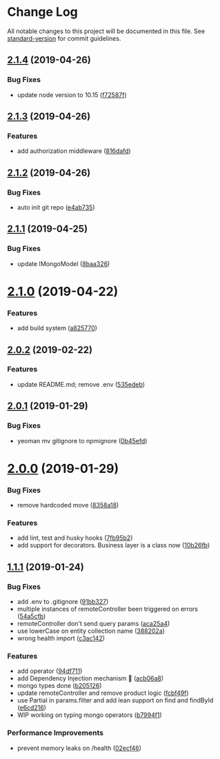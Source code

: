 # Change Log

All notable changes to this project will be documented in this file. See [standard-version](https://github.com/conventional-changelog/standard-version) for commit guidelines.

## [2.1.4](https://github.com/WandersonAlves/generator-kube-microservice-node/compare/v2.1.3...v2.1.4) (2019-04-26)


### Bug Fixes

* update node version to 10.15 ([f72587f](https://github.com/WandersonAlves/generator-kube-microservice-node/commit/f72587f))



## [2.1.3](https://github.com/WandersonAlves/generator-kube-microservice-node/compare/v2.1.2...v2.1.3) (2019-04-26)


### Features

* add authorization middleware ([816dafd](https://github.com/WandersonAlves/generator-kube-microservice-node/commit/816dafd))



## [2.1.2](https://github.com/WandersonAlves/generator-kube-microservice-node/compare/v2.1.1...v2.1.2) (2019-04-26)


### Bug Fixes

* auto init git repo ([e4ab735](https://github.com/WandersonAlves/generator-kube-microservice-node/commit/e4ab735))



## [2.1.1](https://github.com/WandersonAlves/generator-kube-microservice-node/compare/v2.1.0...v2.1.1) (2019-04-25)


### Bug Fixes

* update IMongoModel ([8baa326](https://github.com/WandersonAlves/generator-kube-microservice-node/commit/8baa326))



# [2.1.0](https://github.com/WandersonAlves/generator-kube-microservice-node/compare/v2.0.2...v2.1.0) (2019-04-22)


### Features

* add build system ([a825770](https://github.com/WandersonAlves/generator-kube-microservice-node/commit/a825770))



<a name="2.0.2"></a>
## [2.0.2](https://github.com/WandersonAlves/generator-kube-microservice-node/compare/v2.0.1...v2.0.2) (2019-02-22)


### Features

* update README.md; remove .env ([535edeb](https://github.com/WandersonAlves/generator-kube-microservice-node/commit/535edeb))



<a name="2.0.1"></a>
## [2.0.1](https://github.com/WandersonAlves/generator-kube-microservice-node/compare/v2.0.0...v2.0.1) (2019-01-29)


### Bug Fixes

* yeoman mv gitignore to npmignore ([0b45efd](https://github.com/WandersonAlves/generator-kube-microservice-node/commit/0b45efd))



<a name="2.0.0"></a>
# [2.0.0](https://github.com/WandersonAlves/generator-kube-microservice-node/compare/v1.1.1...v2.0.0) (2019-01-29)


### Bug Fixes

* remove hardcoded move ([8358a18](https://github.com/WandersonAlves/generator-kube-microservice-node/commit/8358a18))


### Features

* add lint, test and husky hooks ([7fb95b2](https://github.com/WandersonAlves/generator-kube-microservice-node/commit/7fb95b2))
* add support for decorators. Business layer is a class now ([10b26fb](https://github.com/WandersonAlves/generator-kube-microservice-node/commit/10b26fb))



<a name="1.1.1"></a>
## [1.1.1](https://github.com/WandersonAlves/generator-kube-microservice-node/compare/v0.1.11...v1.1.1) (2019-01-24)


### Bug Fixes

* add .env to .gitignore ([91bb327](https://github.com/WandersonAlves/generator-kube-microservice-node/commit/91bb327))
* multiple instances of remoteController been triggered on errors ([54a5cfb](https://github.com/WandersonAlves/generator-kube-microservice-node/commit/54a5cfb))
* remoteController don't send query params ([aca25a4](https://github.com/WandersonAlves/generator-kube-microservice-node/commit/aca25a4))
* use lowerCase on entity collection name ([388202a](https://github.com/WandersonAlves/generator-kube-microservice-node/commit/388202a))
* wrong health import ([c3ac142](https://github.com/WandersonAlves/generator-kube-microservice-node/commit/c3ac142))


### Features

* add  operator ([94df711](https://github.com/WandersonAlves/generator-kube-microservice-node/commit/94df711))
* add Dependency Injection mechanism :rocket: ([acb06a8](https://github.com/WandersonAlves/generator-kube-microservice-node/commit/acb06a8))
* mongo types done ([b205126](https://github.com/WandersonAlves/generator-kube-microservice-node/commit/b205126))
* update remoteController and remove product logic ([fcbf49f](https://github.com/WandersonAlves/generator-kube-microservice-node/commit/fcbf49f))
* use Partial<Interface> in params.filter and add lean support on find and findById ([e6cd216](https://github.com/WandersonAlves/generator-kube-microservice-node/commit/e6cd216))
* WIP working on typing mongo operators ([b7994f1](https://github.com/WandersonAlves/generator-kube-microservice-node/commit/b7994f1))


### Performance Improvements

* prevent memory leaks on /health ([02ecf46](https://github.com/WandersonAlves/generator-kube-microservice-node/commit/02ecf46))
